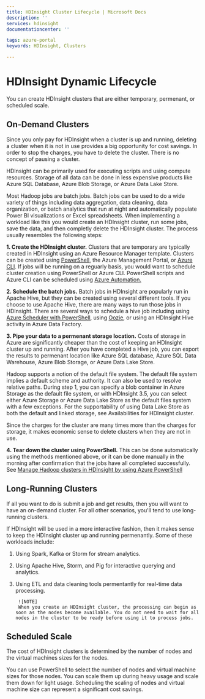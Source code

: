 ```yaml
---
title: HDInsight Cluster Lifecycle | Microsoft Docs
description: ''
services: hdinsight
documentationcenter: ''

tags: azure-portal
keywords: HDInsight, Clusters

---
```

# HDInsight Dynamic Lifecycle

You can create HDInsight clusters that are either temporary, permenant, or scheduled scale.  

## On-Demand Clusters

Since you only pay for HDInsight when a cluster is up and running, deleting a cluster when it is not in use provides a big opportunity for cost savings.  In order to stop the charges, you have to delete the cluster.  There is no concept of pausing a cluster.  

HDInsight can be primarily used for executing scripts and using compute resources.  Storage of all data can be done in less expensive products like Azure SQL Database, Azure Blob Storage, or Azure Data Lake Store.

Most Hadoop jobs are batch jobs.  Batch jobs can be used to do a wide variety of things including data aggregation, data cleaning, data organization, or batch analytics that run at night and automatically populate Power BI visualizations or Excel spreadsheets.   When implementing a workload like this you would create an HDInsight cluster, run some jobs, save the data, and then completly delete the HDInsight cluster. The process usually resembles the following steps:

**1.  Create the HDInsight cluster.**  Clusters that are temporary are typically created in HDInsight using an Azure Resource Manager template.   Clusters can be created using [PowerShell](https://docs.microsoft.com/en-us/powershell/module/azurerm.hdinsight/New-AzureRmHDInsightCluster?view=azurermps-4.0.0), the Azure Management Portal, or [Azure CLI](https://docs.microsoft.com/en-us/azure/hdinsight/hdinsight-hadoop-create-linux-clusters-azure-cli).  If jobs will be running on a reguarly basis, you would want to schedule cluster creation using PowerShell or Azure CLI.  PowerShell scripts and Azure CLI can be scheduled using [Azure Automation.](https://azure.microsoft.com/en-us/services/automation/) 

**2.  Schedule the batch jobs.** Batch jobs in HDInsight are popularly run in Apache Hive, but they can be created using several different tools. If you choose to use Apache Hive, there are many ways to run those jobs in HDInsight.  There are several ways to schedule a hive job including using [Azure Scheduler with PowerShell](https://docs.microsoft.com/en-us/azure/hdinsight/hdinsight-hadoop-use-hive-powershell), using [Oozie](https://docs.microsoft.com/en-us/azure/hdinsight/hdinsight-use-oozie-coordinator-time), or using an HDInsight Hive activity in Azure Data Factory. 

**3.  Pipe your data to a permenant storage location.**  Costs of storage in Azure are significantly cheaper than the cost of keeping an HDInsight cluster up and running.  After you have completed a Hive job, you can export the results to permenant location like Azure SQL database, Azure SQL Data Warehouse,  Azure Blob Storage, or Azure Data Lake Store.  

Hadoop supports a notion of the default file system. The default file system implies a default scheme and authority. It can also be used to resolve relative paths. During step 1, you can specify a blob container in Azure Storage as the default file system, or with HDInsight 3.5, you can select either Azure Storage or Azure Data Lake Store as the default files system with a few exceptions.   For the supportability of using Data Lake Store as both the default and linked storage, see Availabilities for HDInsight cluster.

Since the charges for the cluster are many times more than the charges for storage, it makes economic sense to delete clusters when they are not in use.

**4.  Tear down the cluster using PowerShell.**  This can be done automatically using the methods mentioned above, or it can be done manually in the morning after confirmation that the jobs have all completed successfully.  See [Manage Hadoop clusters in HDInsight by using Azure PowerShell](https://docs.microsoft.com/en-us/azure/hdinsight/hdinsight-administer-use-powershell)

## Long-Running Clusters

If all you want to do is submit a job and get results, then you will want to have an on-demand cluster. For all other scenarios, you'll tend to use long-running clusters.

If HDInsight will be used in a more interactive fashion, then it makes sense to keep the HDInsight cluster up and running permenantly.  Some of these workloads include:

1) Using Spark, Kafka or Storm for stream analytics.

2) Using Apache Hive, Storm, and Pig for interactive querying and analytics.

3) Using ETL and data cleaning tools permentantly for real-time data processing.


        ![NOTE]
        When you create an HDInsight cluster, the processing can begin as soon as the nodes become available. You do not need to wait for all nodes in the cluster to be ready before using it to process jobs.



## Scheduled Scale  
The cost of HDInsight clusters is determined by the number of nodes and the virtual machines sizes for the nodes.

You can use PowerShell to select the number of nodes and virtual machine sizes for those nodes.  You can scale them up during heavy usage and scale them down for light usage.  Scheduling the scaling of nodes and virtual machine size can represent a significant cost savings.